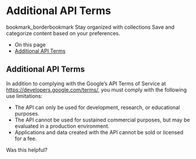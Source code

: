 
#  Additional API Terms 
bookmark_borderbookmark Stay organized with collections  Save and categorize content based on your preferences.
  * On this page
  * [Additional API Terms](https://developers.google.com/earth-engine/reference/Additional.API.Terms#additional-api-terms)


## Additional API Terms
In addition to complying with the Google’s API Terms of Service at <https://developers.google.com/terms/>, you must comply with the following use limitations:
  * The API can only be used for development, research, or educational purposes.
  * The API cannot be used for sustained commercial purposes, but may be evaluated in a production environment.
  * Applications and data created with the API cannot be sold or licensed for a fee.


Was this helpful?
